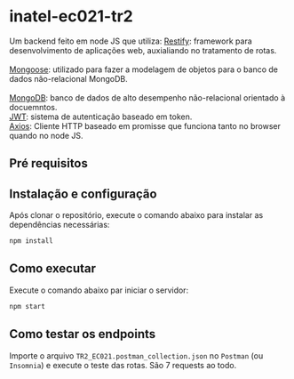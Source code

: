 # inatel-ec021-tr2

Um backend feito em node JS que utiliza:
[Restify](http://restify.com/): framework para desenvolvimento de aplicações web, auxialiando no tratamento de rotas.<br/>  
[Mongoose](https://mongoosejs.com/): utilizado para fazer a modelagem de objetos para o banco de dados não-relacional MongoDB.<br/>   
[MongoDB](https://www.mongodb.com/): banco de dados de alto desempenho não-relacional orientado à docuemntos.    
[JWT](https://jwt.io/): sistema de autenticação baseado em token.    
[Axios](https://github.com/axios/axios): Cliente HTTP baseado em promisse que funciona tanto no browser quando no node JS.  

## Pré requisitos


## Instalação e configuração
Após clonar o repositório, execute o comando abaixo para instalar as dependências necessárias:

```sh
npm install
```

## Como executar
Execute o comando abaixo par iniciar o servidor:

```sh
npm start
```

## Como testar os endpoints
Importe o arquivo `TR2_EC021.postman_collection.json` no `Postman` (ou `Insomnia`) e execute o teste das rotas. São 7 requests ao todo.

